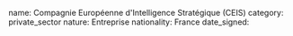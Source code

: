 name: Compagnie Européenne d'Intelligence Stratégique (CEIS)
category: private_sector
nature:  Entreprise
nationality: France
date_signed:
    